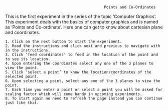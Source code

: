                                                 Points and Co-Ordinates


This is the first experiment in the series of  the topic ‘Computer Graphics’. This experiment deals with the basics of computer graphics and is named as ‘Points and Co-ordinate’. Here one can get to know about cartesian plane and coordinates.

    1. Click on the next button to start the experiment.
    2. Read the instructions and click next and previous to navigate with in the instructions.
    3. Click ‘feed coordinates’ to feed in the location of the point and to see its location.
    4. Upon entering the coordinates select any one of the 3 planes to view the point.
    5. Click ‘select a point’ to know the location/coordinates of the selected point.
    6. Upon selecting a point, select any one of the 3 planes to view the point.
    7. Each time you enter a point or select a point you will be asked for scaling factor which will come handy in upcoming experiments.
    8. To start again no need to refresh the page instead you can continue just like that.
